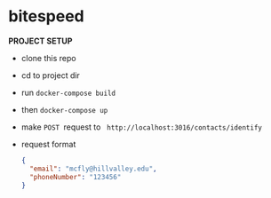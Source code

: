 # bitespeed

**PROJECT SETUP**

* clone this repo
* cd to project dir
* run `docker-compose build`
* then `docker-compose up`
* make `POST `request to ` http://localhost:3016/contacts/identify`
* request format

  ```json
  {
  	"email": "mcfly@hillvalley.edu",
  	"phoneNumber": "123456"
  }
  ```

